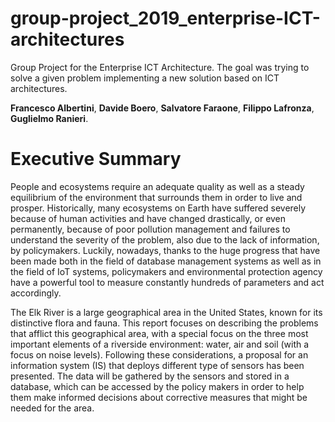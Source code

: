 # group-project_2019_enterprise-ICT-architectures
Group Project for the Enterprise ICT Architecture. The goal was trying to solve a given problem implementing a new solution based on ICT architectures.

**Francesco Albertini**, **Davide Boero**, **Salvatore Faraone**, **Filippo Lafronza**, **Guglielmo Ranieri**.

# Executive Summary

People and ecosystems require an adequate quality as well as a steady equilibrium of the environment that surrounds them in order to live and prosper. 
Historically, many ecosystems on Earth have suffered severely because of human activities and have changed drastically, or even permanently, because of poor pollution management 
and failures to understand the severity of the problem, also due to the lack of information, by policymakers. Luckily, nowadays, thanks to the huge progress that have been made 
both in the field of database management systems as well as in the field of IoT systems, policymakers and environmental protection agency have a powerful tool to measure 
constantly hundreds of parameters and act accordingly.

The Elk River is a large geographical area in the United States, known for its distinctive flora and fauna. This report focuses on describing the problems that afflict this 
geographical area, with a special focus on the three most important elements of a riverside environment: water, air and soil (with a focus on noise levels). Following these 
considerations, a proposal for an information system (IS) that deploys different type of sensors has been presented. The data will be gathered by the sensors and stored in a 
database, which can be accessed by the policy makers in order to help them make informed decisions about corrective measures that might be needed for the area.
